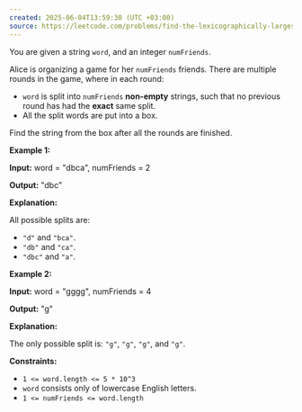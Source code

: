 ```yaml
---
created: 2025-06-04T13:59:30 (UTC +03:00)
source: https://leetcode.com/problems/find-the-lexicographically-largest-string-from-the-box-i/description/?envType=daily-question&envId=2025-06-04
---
```

You are given a string `word`, and an integer `numFriends`.

Alice is organizing a game for her `numFriends` friends. There are multiple rounds in the game, where in each round:

-   `word` is split into `numFriends` **non-empty** strings, such that no previous round has had the **exact** same split.
-   All the split words are put into a box.

Find the string from the box after all the rounds are finished.


**Example 1:**

**Input:** word = "dbca", numFriends = 2

**Output:** "dbc"

**Explanation:** 

All possible splits are:

-   `"d"` and `"bca"`.
-   `"db"` and `"ca"`.
-   `"dbc"` and `"a"`.


**Example 2:**

**Input:** word = "gggg", numFriends = 4

**Output:** "g"

**Explanation:** 

The only possible split is: `"g"`, `"g"`, `"g"`, and `"g"`.


**Constraints:**

-   `1 <= word.length <= 5 * 10^3`
-   `word` consists only of lowercase English letters.
-   `1 <= numFriends <= word.length`
